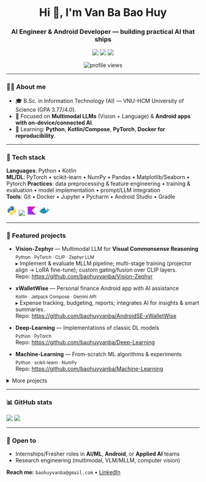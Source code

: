 <!-- Profile README for github.com/baohuyvanba -->
<h1 align="center">Hi 👋, I'm Van Ba Bao Huy</h1>
<h3 align="center">AI Engineer & Android Developer — building practical AI that ships</h3>

<p align="center">
  <a href="mailto:baohuyvanba@gmail.com"><img src="https://img.shields.io/badge/Email-baohuyvanba%40gmail.com-informational?logo=gmail" /></a>
  <a href="https://www.linkedin.com/in/baohuyvanba"><img src="https://img.shields.io/badge/LinkedIn-vanbabaoHuy-blue?logo=linkedin" /></a>
  <a href="https://github.com/baohuyvanba"><img src="https://img.shields.io/badge/GitHub-@baohuyvanba-black?logo=github" /></a>
</p>

<p align="center">
  <img src="https://komarev.com/ghpvc/?username=baohuyvanba&label=Profile%20views&color=0e75b6&style=flat" alt="profile views" />
</p>

---

### 👩‍💻 About me
- 🎓 B.Sc. in Information Technology (AI) — VNU-HCM University of Science (GPA 3.77/4.0).
- 🧠 Focused on **Multimodal LLMs** (Vision + Language) & **Android apps with on-device/connected AI**.
- 🌱 Learning: **Python**, **Kotlin/Compose**, **PyTorch**, **Docker for reproducibility**.
<!-- - 🔭 Currently working on **Vision-Zephyr** — a VCR-oriented MLLM built on Zephyr + CLIP; and **xWalletWise**, an Android finance app with AI helpers.
- 💬 I enjoy shipping end-to-end: from research & modeling → evaluation → Android UX → deployment.  -->

---

### 🧩 Tech stack
**Languages**: Python • Kotlin  
**ML/DL**: PyTorch • scikit-learn • NumPy • Pandas • Matplotlib/Seaborn • Pytorch
**Practices**: data preprocessing & feature engineering • training & evaluation • model implementation • prompt/LLM integration  
**Tools**: Git • Docker • Jupyter • Pycharm • Android Studio • Gradle

<p>
  <img height="28" src="https://raw.githubusercontent.com/devicons/devicon/master/icons/python/python-original.svg" />
  <img height="28" src="https://www.vectorlogo.zone/logos/pytorch/pytorch-icon.svg" />
  <img height="28" src="https://raw.githubusercontent.com/devicons/devicon/master/icons/kotlin/kotlin-original.svg" />
  <img height="28" src="https://raw.githubusercontent.com/devicons/devicon/master/icons/docker/docker-original.svg" />
</p>

---

### 🚀 Featured projects
- **Vision-Zephyr** — Multimodal LLM for **Visual Commonsense Reasoning**  
  <sub>Python · PyTorch · CLIP · Zephyr LLM</sub>  
  ▸ Implement & evaluate MLLM pipeline; multi-stage training (projector align → LoRA fine-tune); custom gating/fusion over CLIP layers.  
  Repo: https://github.com/baohuyvanba/Vision-Zephyr

- **xWalletWise** — Personal finance Android app with AI assistance  
  <sub>Kotlin · Jetpack Compose · Gemini API</sub>  
  ▸ Expense tracking, budgeting, reports; integrates AI for insights & smart summaries.  
  Repo: https://github.com/baohuyvanba/AndroidSE-xWalletWise

- **Deep-Learning** — Implementations of classic DL models  
  <sub>Python · PyTorch</sub>  
  Repo: https://github.com/baohuyvanba/Deep-Learning

- **Machine-Learning** — From-scratch ML algorithms & experiments  
  <sub>Python · scikit-learn · NumPy</sub>  
  Repo: https://github.com/baohuyvanba/Machine-Learning

<details>
<summary>More projects</summary>

- **Virtual Try-On (CP-VTON re-implementation)** — geometric matching & try-on modules; trained on 100k samples  
  Repo: https://github.com/baohuyvanba/hcmus_cvi_cp-vton_CSC16004

- **Predict Future Sales (Kaggle)** — preprocessing, feature engineering, time-series forecasting  
  Repo: https://github.com/baohuyvanba/hcmus_dsp_finalproject_CSC17104

- **Pacman / Wumpus** — search & logic agents (DFS/BFS/UCS/A*) and resolution-based reasoning  
  Repo: https://github.com/baohuyvanba/hcmus_aif_PacmanGame_CSC14003

- **Java Local Computer Remote** — LAN remote-control tool (Java)  
  Repo: https://github.com/baohuyvanba/hcmus_mmt_JavaLocalRemote_CSC10008
</details>

---

### 📊 GitHub stats
<p>
  <img height="165" src="https://github-readme-stats.vercel.app/api?username=baohuyvanba&show_icons=true&count_private=true&hide_border=true" />
  <img height="165" src="https://github-readme-stats.vercel.app/api/top-langs?username=baohuyvanba&layout=compact&hide_border=true" />
</p>

<!-- Optional trophy section (can be commented out if you prefer cleaner look) -->
<!-- <p><a href="https://github.com/ryo-ma/github-profile-trophy"><img src="https://github-profile-trophy.vercel.app/?username=baohuyvanba&margin-w=5" alt="trophies" /></a></p> -->

---

### 🤝 Open to
- Internships/Fresher roles in **AI/ML**, **Android**, or **Applied AI** teams  
- Research engineering (multimodal, VLM/MLLM, computer vision)

**Reach me:** `baohuyvanba@gmail.com` • [LinkedIn](https://www.linkedin.com/in/baohuyvanba)

